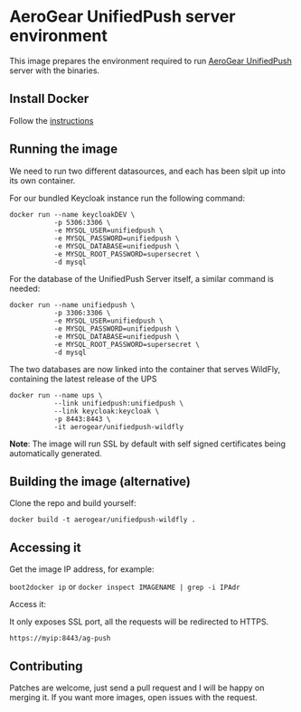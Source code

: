 # AeroGear UnifiedPush server environment

This image prepares the environment required to run [AeroGear UnifiedPush](https://github.com/aerogear/aerogear-unifiedpush-server/) server with the binaries.

## Install Docker

Follow the [instructions](http://docs.docker.com/installation/)

## Running the image

We need to run two different datasources, and each has been slpit up into its own container.

For our bundled Keycloak instance run the following command:


```shell
docker run --name keycloakDEV \
           -p 5306:3306 \
           -e MYSQL_USER=unifiedpush \
           -e MYSQL_PASSWORD=unifiedpush \
           -e MYSQL_DATABASE=unifiedpush \
           -e MYSQL_ROOT_PASSWORD=supersecret \
           -d mysql		   
```


For the database of the UnifiedPush Server itself, a similar command is needed:

```shell
docker run --name unifiedpush \
           -p 3306:3306 \
           -e MYSQL_USER=unifiedpush \
           -e MYSQL_PASSWORD=unifiedpush \
           -e MYSQL_DATABASE=unifiedpush \
           -e MYSQL_ROOT_PASSWORD=supersecret \
           -d mysql
```

The two databases are now linked into the container that serves WildFly, containing the latest release of the UPS

```shell
docker run --name ups \
           --link unifiedpush:unifiedpush \
           --link keycloak:keycloak \
           -p 8443:8443 \
           -it aerogear/unifiedpush-wildfly
``` 

**Note**: The image will run SSL by default with self signed certificates being automatically generated.

## Building the image (alternative)

Clone the repo and build yourself:

`docker build -t aerogear/unifiedpush-wildfly .`

## Accessing it

Get the image IP address, for example:

`boot2docker ip` or `docker inspect IMAGENAME | grep -i IPAdr`

Access it:

It only exposes SSL port, all the requests will be redirected to HTTPS.

`https://myip:8443/ag-push`

## Contributing

Patches are welcome, just send a pull request and I will be happy on merging it. If you want more images, open issues
with the request.
